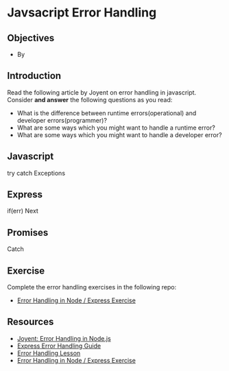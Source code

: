 # Javsacript Error Handling

## Objectives

- By

## Introduction

Read the following article by Joyent on error handling in javascript. Consider **and answer** the following questions as you read:

- What is the difference between runtime errors(operational) and developer errors(programmer)?
- What are some ways which you might want to handle a runtime error?
- What are some ways which you might want to handle a developer error?

## Javascript

try catch
Exceptions

## Express

if(err)
Next

## Promises

Catch

## Exercise

Complete the error handling exercises in the following repo:

- [Error Handling in Node / Express Exercise](https://github.com/gSchool/promise-challenges/tree/master/07-error-handling-in-node-express)

## Resources

- [Joyent: Error Handling in Node.js](https://www.joyent.com/node-js/production/design/errors)
- [Express Error Handling Guide](http://expressjs.com/en/guide/error-handling.html)
- [Error Handling Lesson](https://github.com/gSchool/error-handling-lesson)
- [Error Handling in Node / Express Exercise](https://github.com/gSchool/promise-challenges/tree/master/07-error-handling-in-node-express)
